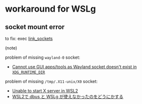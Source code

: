 # workaround for WSLg

## socket mount error

to fix: exec [link_sockets](./link_sockets.sh)

(note)

problem of missing `wayland-0` socket:

- [Cannot use GUI apps/tools as Wayland socket doesn't exist in `XDG_RUNTIME_DIR`](https://github.com/microsoft/WSL/issues/11261)

problem of missing `/tmp/.X11-unix/X0` socket:

- [Unable to start X server in WSL2](https://github.com/microsoft/wslg/issues/1172)
- [WSL2で dbus と WSLg が使えなかったのをどうにかする](https://blog.hinaloe.net/2024/01/24/wsl2-dbus-wslg/)
